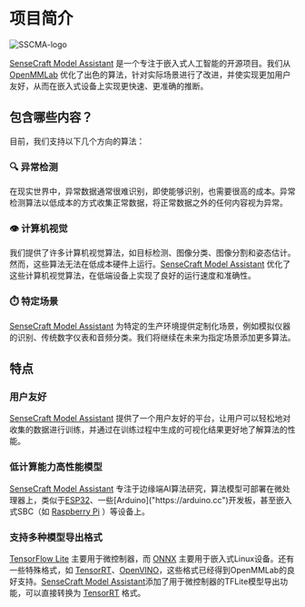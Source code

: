 # 项目简介

![SSCMA-logo](/images/SSCMA-Logo.png)

[SenseCraft Model Assistant](https://github.com/Seeed-Studio/SSCMA) 是一个专注于嵌入式人工智能的开源项目。我们从 [OpenMMLab](https://github.com/open-mmlab) 优化了出色的算法，针对实际场景进行了改进，并使实现更加用户友好，从而在嵌入式设备上实现更快速、更准确的推断。

## 包含哪些内容？

目前，我们支持以下几个方向的算法：

### 🔍 异常检测
在现实世界中，异常数据通常很难识别，即使能够识别，也需要很高的成本。异常检测算法以低成本的方式收集正常数据，将正常数据之外的任何内容视为异常。

### 👁️ 计算机视觉
我们提供了许多计算机视觉算法，如目标检测、图像分类、图像分割和姿态估计。然而，这些算法无法在低成本硬件上运行。[SenseCraft Model Assistant](https://github.com/Seeed-Studio/SSCMA) 优化了这些计算机视觉算法，在低端设备上实现了良好的运行速度和准确性。

### ⏱️ 特定场景
[SenseCraft Model Assistant](https://github.com/Seeed-Studio/SSCMA) 为特定的生产环境提供定制化场景，例如模拟仪器的识别、传统数字仪表和音频分类。我们将继续在未来为指定场景添加更多算法。

## 特点

### 用户友好
[SenseCraft Model Assistant](https://github.com/Seeed-Studio/SSCMA) 提供了一个用户友好的平台，让用户可以轻松地对收集的数据进行训练，并通过在训练过程中生成的可视化结果更好地了解算法的性能。

### 低计算能力高性能模型
[SenseCraft Model Assistant](https://github.com/Seeed-Studio/SSCMA) 专注于边缘端AI算法研究，算法模型可部署在微处理器上，类似于[ESP32]("https://www.espressif.com/en/products/socs/esp32")、一些[Arduino]("https://arduino.cc")开发板，甚至嵌入式SBC（如 [Raspberry Pi](https://www.raspberrypi.org) ）等设备上。

### 支持多种模型导出格式
[TensorFlow Lite](https://www.tensorflow.org/lite) 主要用于微控制器，而 [ONNX](https://onnx.ai) 主要用于嵌入式Linux设备。还有一些特殊格式，如 [TensorRT](https://developer.nvidia.com/tensorrt)、[OpenVINO](https://docs.openvino.ai)，这些格式已经得到OpenMMLab的良好支持。[SenseCraft Model Assistant](https://github.com/Seeed-Studio/SSCMA)添加了用于微控制器的TFLite模型导出功能，可以直接转换为 [TensorRT]("https://developer.nvidia.com/tensorrt) 格式。